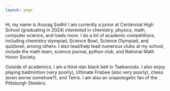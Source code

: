 ```yaml
---
layout: page
---
```


Hi, my name is Anurag Sodhi! I am currently a junior at Centennial High School (graduating in 2024) interested in chemistry, physics, math, computer science, and loads more. I do a lot of academic competitions, including chemistry olympiad, Science Bowl, Science Olympiad, and quizbowl, among others. I also lead/help lead numerous clubs at my school, include the math team, science journal, python club, and National Math Honor Society. 

Outside of academics, I am a third-dan black belt in Taekwondo. I also enjoy playing badmintion (very poorly), Ultimate Frisbee (also very poorly), chess (even worse somehow?), and Tetris. I am also an unapologetic fan of the Pittsburgh Steelers.

